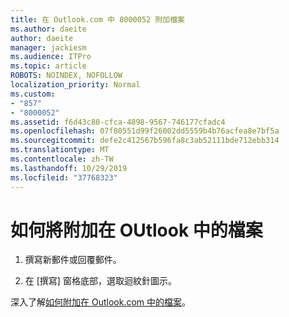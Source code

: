 ```yaml
---
title: 在 Outlook.com 中 8000052 附加檔案
ms.author: daeite
author: daeite
manager: jackiesm
ms.audience: ITPro
ms.topic: article
ROBOTS: NOINDEX, NOFOLLOW
localization_priority: Normal
ms.custom:
- "857"
- "8000052"
ms.assetid: f6d43c80-cfca-4898-9567-746177cfadc4
ms.openlocfilehash: 07f80551d99f26002dd5559b4b76acfea8e7bf5a
ms.sourcegitcommit: defe2c412567b596fa8c3ab52111bde712ebb314
ms.translationtype: MT
ms.contentlocale: zh-TW
ms.lasthandoff: 10/29/2019
ms.locfileid: "37768323"
---
```

# <a name="how-to-attach-files-in-outlook"></a>如何將附加在 OUtlook 中的檔案 

1. 撰寫新郵件或回覆郵件。

2. 在 [撰寫] 窗格底部，選取迴紋針圖示。

深入了解[如何附加在 Outlook.com 中的檔案](https://go.microsoft.com/fwlink/p/?linkid=2001702&amp;clcid=0x409)。
  